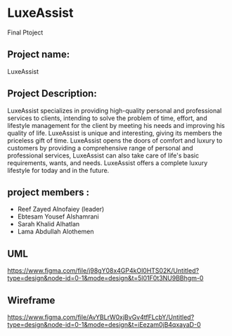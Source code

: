 # LuxeAssist
Final Ptoject

## Project name:
 LuxeAssist

## Project Description:
LuxeAssist specializes in providing high-quality personal and professional services to clients, intending to solve the problem of time, effort, and lifestyle management for the client by meeting his needs and improving his quality of life. LuxeAssist is unique and interesting, giving its members the priceless gift of time. LuxeAssist opens the doors of comfort and luxury to customers by providing a comprehensive range of personal and professional services, LuxeAssist can also take care of life's basic requirements, wants, and needs. LuxeAssist offers a complete luxury lifestyle for today and in the future.

## project members :

- Reef Zayed Alnofaiey (leader)
- Ebtesam Yousef Alshamrani
- Sarah Khalid Alhatlan
- Lama Abdullah Alothemen




## UML
https://www.figma.com/file/j98gY08x4GP4kOl0HTS02K/Untitled?type=design&node-id=0-1&mode=design&t=5l01F0t3NU9BBhgm-0

## Wireframe
https://www.figma.com/file/AvYBLrW0xjBvGv4tfFLcbY/Untitled?type=design&node-id=0-1&mode=design&t=iEezam0jB4qxayaD-0
